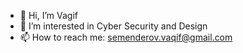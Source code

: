 - 👋 Hi, I’m Vagif
- 👀 I’m interested in Cyber Security and Design
- 📫 How to reach me: semenderov.vaqif@gmail.com

<!---
iamvagif/iamvagif is a ✨ special ✨ repository because its `README.md` (this file) appears on your GitHub profile.
You can click the Preview link to take a look at your changes.
--->
